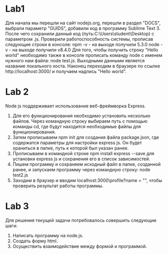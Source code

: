 # Lab1
Для начала мы перешли на сайт nodejs.org, перешли в раздел "DOCS", выбрали параметр "GUIDS", добавили код в программу Sublime Text 3. После чего сохранили данный код (путь:C:\Users\student\Desktop) с параметром .js. Проверили работоспособность системы, прописав следующие строки в консоле:
npm -v - на выходе получили 5.3.0
node -v - на выходе получили v8.4.0
Для того, чтобы получить строку "Hello world" необходимо также в консоле прописать команду node с именем нужного нам файла:
node test.js. Выходными данными является название локального хоста.
Наконец переходим в браузере по ссылке http://localhost:3000/ и получаем надпись "Hello world".

# Lab 2
Node js поддерживает использование веб-фреймворка Express. 
1. Для его функционирования необходимо установить несколько файлов. Через командную строку выбираем путь с помощью команды cd,  где будут находится необходимые файлы для функционирования.
2. Затем прописываем npm init для создания файла package.json, где содержатся параметры для настройки express js. Он будет храниться в папке, путь к которой был указан ранее.
3. Прописываем в командной строке npm install express --save для установки express js и сохранения его в список зависимостей.
4. Пишем программу и сохраняем исходный файл в папке, созданной ранее, и запускаем программу через командную строку: node test2.js
5. Заходим в браузер и вводим localhost:3000\profile?name = "", чтобы проверить результат работы программы.

# Lab 3
Для решения текущей задачи потребовалось совершить следующие шаги:
1. Написать программу на node.js.
2. Создать форму html.
3. Осуществить взаимодействие между формой и программой.
